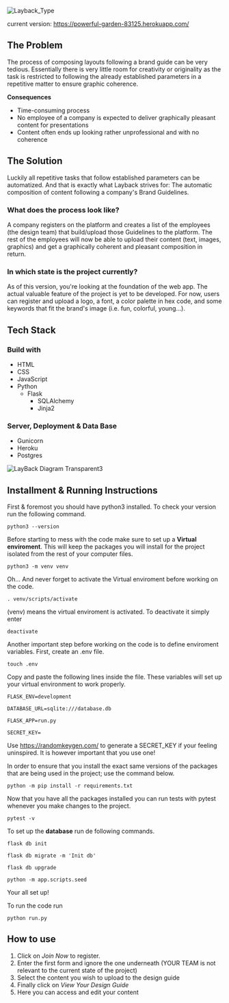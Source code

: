 ![Layback_Type](https://user-images.githubusercontent.com/101812100/166223243-3a665c7b-d377-4583-b859-9483564996c2.png)

current version: https://powerful-garden-83125.herokuapp.com/

## The Problem
The process of composing layouts following a brand guide can be very tedious. Essentially there is very little room for creativity or originality as the task is restricted to following the already established parameters in a repetitive matter to ensure graphic coherence.

**Consequences** 

* Time-consuming process
* No employee of a company is expected to deliver graphically pleasant content for presentations
* Content often ends up looking rather unprofessional and with no coherence

## The Solution
Luckily all repetitive tasks that follow established parameters can be automatized. And that is exactly what Layback strives for:
The automatic composition of content following a company's Brand Guidelines.

### What does the process look like?
A company registers on the platform and creates a list of the employees (the design team) that build/upload those Guidelines to the platform. The rest of the employees will now be able to upload their content (text, images, graphics) and get a graphically coherent and pleasant composition in return.

### In which state is the project currently?
As of this version, you're looking at the foundation of the web app. 
The actual valuable feature of the project is yet to be developed.
For now, users can register and upload a logo, a font, a color palette in hex code, and some keywords that fit the brand's image (i.e. fun, colorful, young…). 

## Tech Stack

### Build with 
* HTML
* CSS
* JavaScript
* Python
  * Flask
    * SQLAlchemy
    * Jinja2
   
### Server, Deployment & Data Base 
* Gunicorn
* Heroku
* Postgres

![LayBack Diagram Transparent3](https://user-images.githubusercontent.com/101812100/166223273-13b1055c-a17f-4f04-b695-7a506611e197.png)





## Installment & Running Instructions

First & foremost you should have python3 installed. To check your version run the following command.

`python3 --version`

Before starting to mess with the code make sure to set up a **Virtual enviroment**. This will keep the packages you will install for the project isolated from the rest of your computer files.

`python3 -m venv venv`

Oh... And never forget to activate the Virtual enviroment before working on the code.

`. venv/scripts/activate`

(venv) means the virtual enviroment is activated. To deactivate it simply enter

`deactivate`

Another important step before working on the code is to define enviroment variables.
First, create an .env file. 

`touch .env`

Copy and paste the following lines inside the file. These variables will set up your virtual environment to work properly.
```
FLASK_ENV=development

DATABASE_URL=sqlite:///database.db

FLASK_APP=run.py

SECRET_KEY= 
```
Use https://randomkeygen.com/ to generate a SECRET_KEY if your feeling uninspired. It is however important that you use one!

In order to ensure that you install the exact same versions of the packages that are being used in the project; use the command below.

`python -m pip install -r requirements.txt`

Now that you have all the packages installed you can run tests with pytest whenever you make changes to the project.

`pytest -v`

To set up the **database** run de following commands.

`flask db init`

`flask db migrate -m 'Init db'`

`flask db upgrade`

`python -m app.scripts.seed`

Your all set up!

To run the code run

`python run.py`


## How to use

1. Click on _Join Now_ to register.
2. Enter the first form and ignore the one underneath (YOUR TEAM is not relevant to the current state of the project)
3. Select the content you wish to upload to the design guide
4. Finally click on _View Your Design Guide_
5. Here you can access and edit your content

